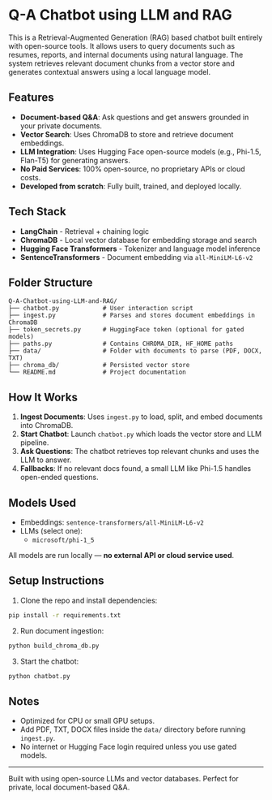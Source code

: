 
# Q-A Chatbot using LLM and RAG

This is a Retrieval-Augmented Generation (RAG) based chatbot built entirely with open-source tools. It allows users to query documents such as resumes, reports, and internal documents using natural language. The system retrieves relevant document chunks from a vector store and generates contextual answers using a local language model.

## Features

- **Document-based Q&A**: Ask questions and get answers grounded in your private documents.
- **Vector Search**: Uses ChromaDB to store and retrieve document embeddings.
- **LLM Integration**: Uses Hugging Face open-source models (e.g., Phi-1.5, Flan-T5) for generating answers.
- **No Paid Services**: 100% open-source, no proprietary APIs or cloud costs.
- **Developed from scratch**: Fully built, trained, and deployed locally.

## Tech Stack

- **LangChain** - Retrieval + chaining logic
- **ChromaDB** - Local vector database for embedding storage and search
- **Hugging Face Transformers** - Tokenizer and language model inference
- **SentenceTransformers** - Document embedding via `all-MiniLM-L6-v2`

## Folder Structure

```
Q-A-Chatbot-using-LLM-and-RAG/
├── chatbot.py            # User interaction script
├── ingest.py             # Parses and stores document embeddings in ChromaDB
├── token_secrets.py      # HuggingFace token (optional for gated models)
├── paths.py              # Contains CHROMA_DIR, HF_HOME paths
├── data/                 # Folder with documents to parse (PDF, DOCX, TXT)
├── chroma_db/            # Persisted vector store
└── README.md             # Project documentation
```

## How It Works

1. **Ingest Documents**: Uses `ingest.py` to load, split, and embed documents into ChromaDB.
2. **Start Chatbot**: Launch `chatbot.py` which loads the vector store and LLM pipeline.
3. **Ask Questions**: The chatbot retrieves top relevant chunks and uses the LLM to answer.
4. **Fallbacks**: If no relevant docs found, a small LLM like Phi-1.5 handles open-ended questions.

## Models Used

- Embeddings: `sentence-transformers/all-MiniLM-L6-v2`
- LLMs (select one):
  - `microsoft/phi-1_5`

All models are run locally — **no external API or cloud service used**.

## Setup Instructions

1. Clone the repo and install dependencies:

```bash
pip install -r requirements.txt
```

2. Run document ingestion:

```bash
python build_chroma_db.py
```

3. Start the chatbot:

```bash
python chatbot.py
```

## Notes

- Optimized for CPU or small GPU setups.
- Add PDF, TXT, DOCX files inside the `data/` directory before running `ingest.py`.
- No internet or Hugging Face login required unless you use gated models.

---

Built with using open-source LLMs and vector databases. Perfect for private, local document-based Q&A.

